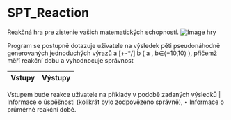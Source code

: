 # SPT_Reaction
Reakčná hra pre zistenie vašich matematických schopností.
![Image hry](https://puu.sh/Dpsht/14efad896d.png)

Program se postupně dotazuje uživatele na výsledek pěti pseudonáhodně generovaných jednoduchých výrazů a [+-*/] b                ( a , b∈⟨−10,10⟩ ), přičemž měří reakční dobu a vyhodnocuje správnost

Vstupy | Výstupy
------------ | -------------
Vstupem bude reakce uživatele na příklady v podobě zadaných výsledků 
 | Informace o úspěšnosti (kolikrát bylo zodpovězeno správně), • Informace o průměrné reakční době.
